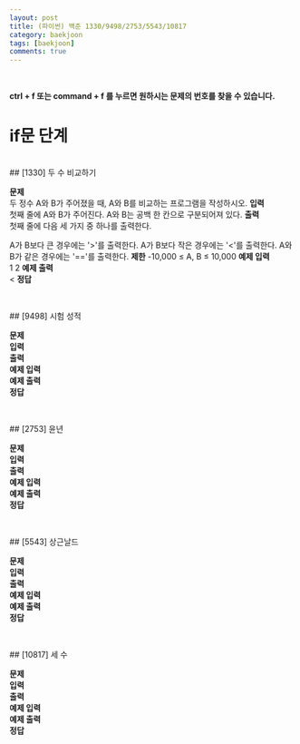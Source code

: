 ```yaml
---
layout: post
title: (파이썬) 백준 1330/9498/2753/5543/10817
category: baekjoon
tags: [baekjoon]
comments: true
---
```


<br/>

**ctrl + f 또는 command + f 를 누르면 원하시는 문제의 번호를 찾을 수 있습니다.**

# if문 단계 
<!-- 
<br/>
## [] 

**문제** <br/>
**입력** <br/>
**출력** <br/>
**예제 입력** <br/>
**예제 출력** <br/>
**정답** <br/>
```python

```
-->

<br/>
## [1330] 두 수 비교하기 

**문제** <br/>
두 정수 A와 B가 주어졌을 때, A와 B를 비교하는 프로그램을 작성하시오.
**입력** <br/>
첫째 줄에 A와 B가 주어진다. A와 B는 공백 한 칸으로 구분되어져 있다.
**출력** <br/>
첫째 줄에 다음 세 가지 중 하나를 출력한다.

A가 B보다 큰 경우에는 '>'를 출력한다.
A가 B보다 작은 경우에는 '<'를 출력한다.
A와 B가 같은 경우에는 '=='를 출력한다.
**제한**
-10,000 ≤ A, B ≤ 10,000
**예제 입력** <br/>
1 2
**예제 출력** <br/>
<
**정답** <br/>
```python

```
<br/>
## [9498] 시험 성적 

**문제** <br/>
**입력** <br/>
**출력** <br/>
**예제 입력** <br/>
**예제 출력** <br/>
**정답** <br/>
```python

```
<br/>
## [2753] 윤년 

**문제** <br/>
**입력** <br/>
**출력** <br/>
**예제 입력** <br/>
**예제 출력** <br/>
**정답** <br/>
```python

```
<br/>
## [5543] 상근날드 

**문제** <br/>
**입력** <br/>
**출력** <br/>
**예제 입력** <br/>
**예제 출력** <br/>
**정답** <br/>
```python

```
<br/>
## [10817] 세 수 

**문제** <br/>
**입력** <br/>
**출력** <br/>
**예제 입력** <br/>
**예제 출력** <br/>
**정답** <br/>
```python

```